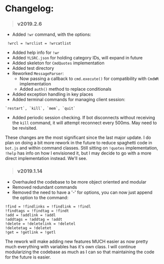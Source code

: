 Changelog:
==========
> ### v2019.2.6
+ Added `!wr` command, with the options:
```
 !wrcl = !wrclist = !wrcatlist
```
+ Added help info for `!wr`
+ Added `YLSRC.json` for holding category IDs, will expand in future
+ Added skeleton for `CmdQuotes` implementation
+ Added test directory
+ Reworked `MessageParser`:
    + Now passing a callback to `cmd.execute()` for compatibility with `CmdWR` implementation
    + Added `auth()` method to replace conditionals
+ Added exception handling in key places
+ Added terminal commands for managing client session:
 ```
 `restart`, `kill`, `mem`, `quit`
 ```
+ Added periodic session checking. If bot disconnects without receiving the `kill` command, it will attempt reconnect every 500ms. May need to be revisited.

These changes are the most significant since the last major update. I do plan on doing a bit more rework in the future to reduce spaghetti code in `bot.js` and within command classes. Still sitting on `!quotes` implementation, `!help` has info on how I envisioned it, but I may decide to go with a more direct implementation instead. We'll see.


> ### v2019.1.14 ###
+ Overhauled the codebase to be more object oriented and modular
+ Removed redundant commands
+ Removed the need to have a '-' for options, you can now just append the option to the command:
```
!find = !findlinks = !findlink = !findl
!findtags = !findtag = !findt
!add = !addlink = !addl
!addtags = !addtag = !addt
!delete = !deletelink = !deletel
!deletetag = !deletet
!get = !getlink = !getl
```

The rework will make adding new features MUCH easier as now pretty much everything with variables has it's own class. I will continue modularizing the codebase as much as I can so that maintaining the code for the future is easier.
